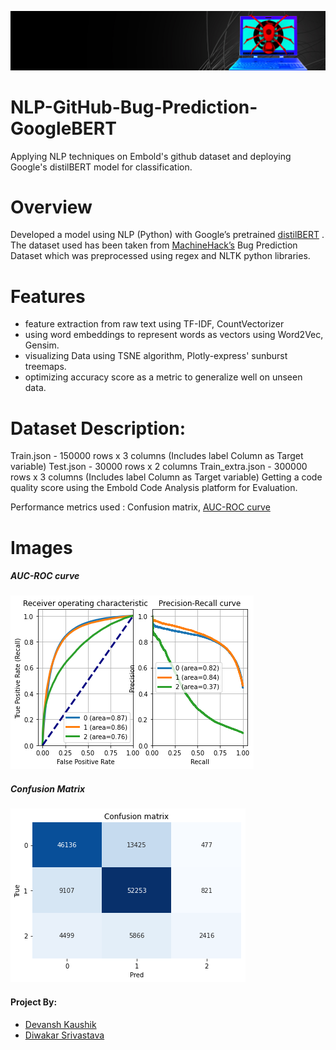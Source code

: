
![cover](images/cover.jpg)
# NLP-GitHub-Bug-Prediction-GoogleBERT
Applying NLP techniques on Embold's github dataset and deploying Google's distilBERT model for classification.

# Overview
Developed a model using NLP (Python) with Google’s pretrained [distilBERT](https://huggingface.co/transformers/model_doc/distilbert.html) .
The  dataset used has been taken from [MachineHack’s](https://www.machinehack.com/hackathons/predict_github_issues_embold_sponsored_hackathon/overview) Bug Prediction Dataset which was preprocessed using regex and NLTK python libraries. 

# Features
- feature extraction from raw text using TF-IDF, CountVectorizer
-	using word embeddings to represent words as vectors using Word2Vec, Gensim.
- visualizing Data using TSNE algorithm, Plotly-express' sunburst treemaps.
- optimizing accuracy score as a metric to generalize well on unseen data.

# Dataset Description:
Train.json - 150000 rows x 3 columns (Includes label Column as Target variable)
Test.json - 30000 rows x 2 columns
Train_extra.json - 300000 rows x 3 columns (Includes label Column as Target variable)
Getting a code quality score using the Embold Code Analysis platform for Evaluation.

Performance metrics used : Confusion matrix, [AUC-ROC curve](https://scikit-learn.org/stable/modules/generated/sklearn.metrics.roc_auc_score.html) 

# Images
##### AUC-ROC curve
![aucroc](images/bert_3.png)
##### Confusion Matrix
![cm](images/bert_1.png)

#### Project By:
- [Devansh Kaushik](https://www.linkedin.com/in/devansh-kaushik-b5912b174/)
- [Diwakar Srivastava](https://github.com/Diwakar012)
